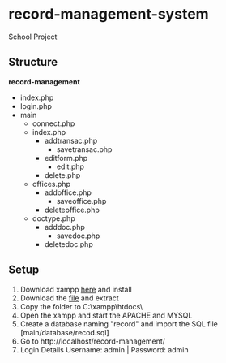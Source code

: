 # record-management-system
School Project

## Structure
**record-management** 
 - index.php
 - login.php
 - main
	 - connect.php
	 - index.php
		 - addtransac.php
			 - savetransac.php
		 - editform.php
			 - edit.php
		 - delete.php
	- offices.php
		- addoffice.php
			- saveoffice.php
		- deleteoffice.php
	- doctype.php
		- adddoc.php
			- savedoc.php
		- deletedoc.php

## Setup
1. Download xampp [here](https://www.apachefriends.org/index.html) and install
2. Download the [file](https://github.com/MasterBuj/record-management-system/archive/refs/heads/main.zip) and extract
3. Copy the folder to C:\xampp\htdocs\
4. Open the xampp and start the APACHE and MYSQL
5. Create a database naming "record" and import the SQL file [main/database/recod.sql]
6. Go to http://localhost/record-management/
7. Login Details  Username: admin    |    Password: admin
